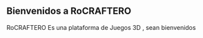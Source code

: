 ## Bienvenidos a RoCRAFTERO
<link rel=”shortcut icon” type=”image/png” href=”/favicon.png”/>

RoCRAFTERO Es una plataforma de Juegos 3D , sean bienvenidos
